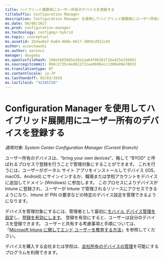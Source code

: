 ```yaml
---
title: ハイブリッド展開用にユーザー所有のデバイスを登録する
titleSuffix: Configuration Manager
description: Configuration Manager を使用してハイブリッド展開用にユーザー所有のデバイスを登録するさまざまな方法について説明します。
ms.date: 09/08/2017
ms.prod: configuration-manager
ms.technology: configmgr-hybrid
ms.topic: conceptual
ms.assetid: 2bdaa8a7-6a64-4b0e-b617-309dcd912c45
author: aczechowski
ms.author: aaroncz
manager: dougeby
ms.openlocfilehash: 198e5b65b85e10a1aa64f06361f1ba425e156662
ms.sourcegitcommit: 0b0c2735c4ed822731ae069b4cc1380e89e78933
ms.translationtype: HT
ms.contentlocale: ja-JP
ms.lasthandoff: 05/03/2018
ms.locfileid: "32345728"
---
```

# <a name="enroll-user-owned-devices-for-hybrid-deployments-with-configuration-manager"></a>Configuration Manager を使用してハイブリッド展開用にユーザー所有のデバイスを登録する

*適用対象: System Center Configuration Manager (Current Branch)*

ユーザー所有のデバイスは、"bring your own devices"、略して "BYOD" と呼ばれるプロセスで登録を行うことで管理対象にすることができます。 これを行うには、ユーザーがポータル サイト アプリをインストールしてデバイス (iOS、macOS、Android) にサインインするか、職場または学校アカウントをデバイスに追加してドメイン (Windows) に参加します。 このプロセスによりデバイスが Intune に登録され、ユーザーが Intune で管理されるリソースにアクセスできるようになり、Intune が PIN の要求などの特定のデバイス設定を管理できるようになります。

デバイスを管理対象にするには、管理者として最初に[モバイル デバイス管理を設定](setup-hybrid-mdm.md)し、[登録を有効にします](enable-platform-enrollment.md)。 登録を有効にすると、ユーザーは自分のデバイスを登録できます。 ユーザーと共有する考慮事項と手順については、「[Microsoft Intune に関してエンド ユーザーを教育する方法](https://docs.microsoft.com/intune/end-user-educate)」を参照してください。

デバイスを購入する会社または学校は、[会社所有のデバイスの管理](enroll-company-owned-devices.md)を可能にするプログラムを利用できます。

